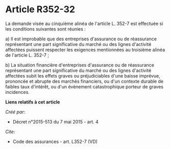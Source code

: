 # Article R352-32

La demande visée au cinquième alinéa de l'article L. 352-7 est effectuée si les conditions suivantes sont réunies : 

a) Il est improbable que des entreprises d'assurance ou de réassurance représentant une part significative du marché ou des
lignes d'activité affectées puissent respecter les exigences mentionnées au troisième alinéa de l'article L. 352-7 ; 

b) La situation financière d'entreprises d'assurance ou de réassurance représentant une part significative du marché ou des
lignes d'activité affectées subit les effets graves ou préjudiciables d'une baisse imprévue, prononcée et abrupte des marchés
financiers, ou d'un contexte durable de faibles taux d'intérêt, ou d'un évènement catastrophique porteur de graves
incidences.

**Liens relatifs à cet article**

_Créé par_:

  - Décret n°2015-513 du 7 mai 2015 - art. 4

_Cite_:

  - Code des assurances - art. L352-7 (VD)
